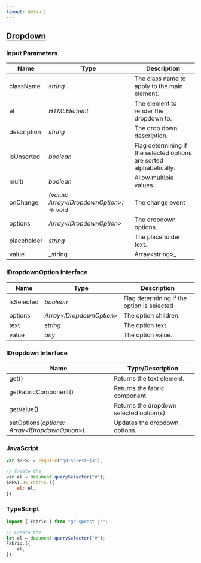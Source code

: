 ```yaml
---
layout: default
---
```


## [Dropdown](https://dev.office.com/fabric-js/Components/Dropdown/Dropdown.html)

### Input Parameters

| Name | Type | Description |
| --- | --- | --- |
| className | _string_ | The class name to apply to the main element. |
| el | _HTMLElement_ | The element to render the dropdown to. |
| description | _string_ | The drop down description. |
| isUnsorted | _boolean_ | Flag determining if the selected options are sorted alphabetically. |
| multi | _boolean_ | Allow multiple values. |
| onChange | _(value: Array&lt;IDropdownOption&gt;) => void_ | The change event |
| options | _Array&lt;IDropdownOption&gt;_ | The dropdown options. |
| placeholder | _string_ | The placeholder text. |
| value | _string | Array&lt;string&gt;_ | The dropdown value(s). |

### IDropdownOption Interface
| Name | Type | Description |
| --- | --- | --- |
| isSelected | _boolean_ | Flag determining if the option is selected |
| options | _Array&lt;IDropdownOption&gt;_ | The option children. |
| text | _string_ | The option text. |
| value | _any_ | The option value. |

### IDropdown Interface

| Name | Type/Description |
| --- | --- |
| get() | Returns the text element. |
| getFabricComponent() | Returns the fabric component. |
| getValue() | Returns the dropdown selected option(s). |
| setOptions(_options: Array&lt;IDropdownOption&gt;_) | Updates the dropdown options. |

### JavaScript

```js
var $REST = require("gd-sprest-js");

// Create the 
var el = document.querySelector("#");
$REST.JS.Fabric.({
    el: el,
});
```

### TypeScript

```ts
import { Fabric } from "gd-sprest-js";

// Create the 
let el = document.querySelector("#");
Fabric.({
    el,
});
```